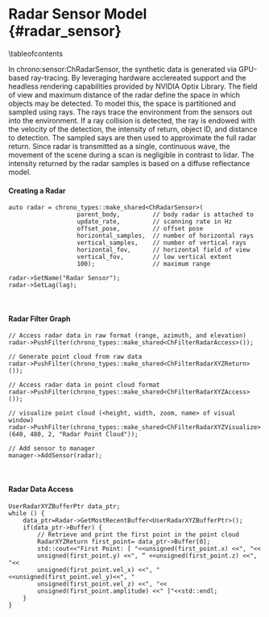 Radar Sensor Model {#radar_sensor}
=================================

\tableofcontents

In chrono:sensor:ChRadarSensor, the synthetic data is generated via GPU-based ray-tracing. By leveraging hardware acclereated support and the headless rendering capabilities provided by NVIDIA Optix Library. The field of view and maximum distance of the radar define the space in which objects may be detected. To model this, the space is partitioned and sampled using rays. The rays trace the environment from the sensors out into the environment. If a ray collision is detected, the ray is endowed with the velocity of the detection, the intensity of return, object ID, and distance to detection. The sampled says are then used to approximate the full radar return. Since radar is transmitted as a single, continuous wave, the movement of the scene during a scan is negligible in contrast to lidar. The intensity returned by the radar samples is based on a diffuse reflectance model.

#### Creating a Radar
~~~{.cpp}
auto radar = chrono_types::make_shared<ChRadarSensor>(
	               parent_body,         // body radar is attached to
                   update_rate,         // scanning rate in Hz
                   offset_pose,         // offset pose
                   horizontal_samples,  // number of horizontal rays
                   vertical_samples,    // number of vertical rays
                   horizontal_fov,      // horizontal field of view
                   vertical_fov,        // low vertical extent
                   100);                // maximum range

radar->SetName("Radar Sensor");
radar->SetLag(lag);
~~~

<br>

#### Radar Filter Graph
~~~{.cpp}
// Access radar data in raw format (range, azimuth, and elevation)
radar->PushFilter(chrono_types::make_shared<ChFilterRadarAccess>());

// Generate point cloud from raw data
radar->PushFilter(chrono_types::make_shared<ChFilterRadarXYZReturn>());

// Access radar data in point cloud format
radar->PushFilter(chrono_types::make_shared<ChFilterRadarXYZAccess>());

// visualize point cloud (<height, width, zoom, name> of visual window)
radar->PushFilter(chrono_types::make_shared<ChFilterRadarXYZVisualize>(640, 480, 2, "Radar Point Cloud"));

// Add sensor to manager
manager->AddSensor(radar);
~~~

<br>

#### Radar Data Access
~~~{.cpp}
UserRadarXYZBufferPtr data_ptr;
while () {
    data_ptr=Radar->GetMostRecentBuffer<UserRadarXYZBufferPtr>();
    if(data_ptr->Buffer) {
        // Retrieve and print the first point in the point cloud
        RadarXYZReturn first_point= data_ptr->Buffer[0];
        std::cout<<"First Point: [ "<<unsigned(first_point.x) <<", "<<
        unsigned(first_point.y) <<", “ <<unsigned(first_point.z) <<", "<<
        unsigned(first_point.vel_x) <<", "<<unsigned(first_point.vel_y)<<", "
        unsigned(first_point.vel_z) <<", "<<
        unsigned(first_point.amplitude) <<" ]"<<std::endl;
    }
}
~~~

